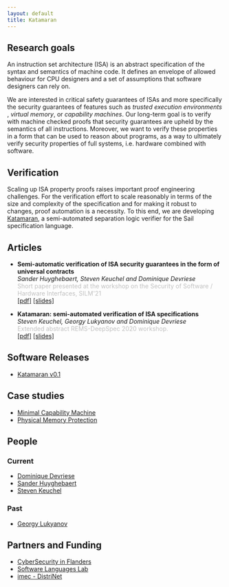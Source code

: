 ```yaml
---
layout: default
title: Katamaran
---
```


## Research goals

An instruction set architecture (ISA) is an abstract specification of the syntax
and semantics of machine code. It defines an envelope of allowed behaviour for
CPU designers and a set of assumptions that software designers can rely on.

We are interested in critical safety guarantees of ISAs and more specifically
the security guarantees of features such as *trusted execution environments* ,
*virtual memory*, or *capability machines*. Our long-term goal is to verify with
machine checked proofs that security guarantees are upheld by the semantics of
all instructions. Moreover, we want to verify these properties in a form that
can be used to reason about programs, as a way to ultimately verify security
properties of full systems, i.e. hardware combined with software.

## Verification

Scaling up ISA property proofs raises important proof engineering challenges.
For the verification effort to scale reasonably in terms of the size and
complexity of the specification and for making it robust to changes, proof
automation is a necessity. To this end, we are developing
[Katamaran](https://github.com/katamaran-project/katamaran), a semi-automated
separation logic verifier for the Sail specification language.

## Articles

- **Semi-automatic verification of ISA security guarantees in the form of universal contracts**<br>
  *Sander Huyghebaert, Steven Keuchel and Dominique Devriese*<br>
  <span style="color:silver">Short paper presented at the workshop on the Security of Software / Hardware Interfaces, SILM'21</span><br>
  [[pdf]](articles/2021-09-silm-universalcontracts.pdf) [[slides]](articles/2021-09-silm-universalcontracts-slides.pdf)

- **Katamaran: semi-automated verification of ISA specifications**<br>
  *Steven Keuchel, Georgy Lukyanov and Dominique Devriese*<br>
  <span style="color:silver">Extended abstract REMS-DeepSpec 2020 workshop.</span><br>
  [[pdf]](articles/papers/2020-06-remsdeepspec-katamaran.pdf) [[slides]](articles/papers/2020-06-remsdeepspec-katamaran-slides.pdf)

## Software Releases

- [Katamaran v0.1](https://github.com/katamaran-project/katamaran/releases/tag/v0.1.0)

## Case studies
- [Minimal Capability Machine](https://github.com/katamaran-project/minimalcaps)
- [Physical Memory Protection](https://github.com/katamaran-project/katamaran/tree/main/case_study/RiscvPmp)

## People
### Current
- [Dominique Devriese](https://distrinet.cs.kuleuven.be/people/DominiqueDevriese)
- [Sander Huyghebaert](https://github.com/capt-hb)
- [Steven Keuchel](https://soft.vub.ac.be/~skeuchel)

### Past
- [Georgy Lukyanov](https://github.com/geo2a)


## Partners and Funding
- [CyberSecurity in Flanders](https://cybersecurity-research.be/)
- [Software Languages Lab](http://soft.vub.ac.be/soft/)
- [imec - DistriNet](https://distrinet.cs.kuleuven.be/)
